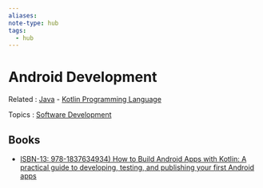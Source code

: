 ```yaml
---
aliases:
note-type: hub
tags:
  - hub
---
```


# Android Development

Related : [Java](Java.md) - [Kotlin Programming Language](Kotlin%20Programming%20Language.md)

Topics : [Software Development](Software%20Development)

## Books

- [ISBN-13: 978-1837634934) How to Build Android Apps with Kotlin: A practical guide to developing, testing, and publishing your first Android apps](../Book%20Notes%20and%20References%20Library%20📚/How%20to%20Build%20Android%20Apps%20with%20Kotlin%20Note%20Hub.md)

